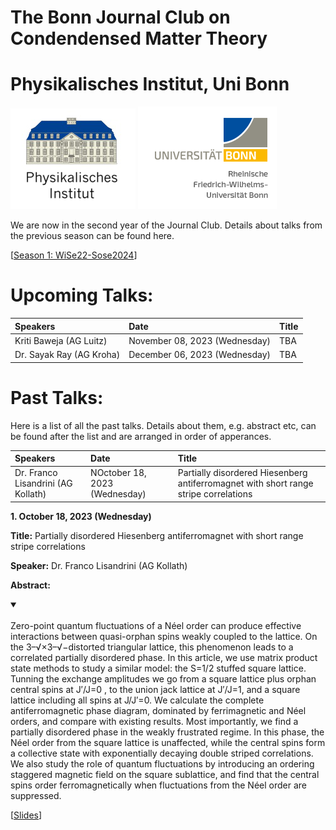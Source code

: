 # The Bonn Journal Club on Condendensed Matter Theory
# Physikalisches Institut, Uni Bonn

![Thumbnail](institutelogo.png)
![Thumbnail](logo.png)

We are now in the second year of the Journal Club. Details about talks from the previous season can be found here. 


[[Season 1: WiSe22-Sose2024](https://sagnikiiser.github.io/CondMat-Bonn/Season-1/)]

# Upcoming Talks:


| Speakers              | Date | Title |
| :---------------- | :------ | :---- |
| Kriti Baweja (AG Luitz) | November 08, 2023 (Wednesday)| TBA|
| Dr. Sayak Ray (AG Kroha)| December 06, 2023 (Wednesday)|   TBA|

# Past Talks:

Here is a list of all the past talks. Details about them, e.g. abstract etc, can be found after the list and are arranged in order of apperances. 

| Speakers              | Date | Title |
| :---------------- | :------ | :---- |
| Dr. Franco Lisandrini (AG Kollath) | NOctober 18, 2023 (Wednesday)| Partially disordered Hiesenberg antiferromagnet with short range stripe correlations|

 
**1. October 18, 2023 (Wednesday)**

 
**Title:**  Partially disordered Hiesenberg antiferromagnet with short range stripe correlations

**Speaker:**  Dr. Franco Lisandrini (AG Kollath)

**Abstract:** 


<details open>
<summary> </summary>
<br>  Zero-point quantum fluctuations of a Néel order can produce effective interactions between quasi-orphan spins weakly coupled to the lattice. On the 3–√×3–√−distorted triangular lattice, this phenomenon leads to a correlated partially disordered phase. In this article, we use matrix product state methods to study a similar model: the S=1/2 stuffed square lattice. Tunning the exchange amplitudes we go from a square lattice plus orphan central spins at J′/J=0 , to the union jack lattice at J′/J=1, and a square lattice including all spins at J/J′=0. We calculate the complete antiferromagnetic phase diagram, dominated by ferrimagnetic and Néel orders, and compare with existing results. Most importantly, we find a partially disordered phase in the weakly frustrated regime. In this phase, the Néel order from the square lattice is unaffected, while the central spins form a collective state with exponentially decaying double striped correlations. We also study the role of quantum fluctuations by introducing an ordering staggered magnetic field on the square sublattice, and find that the central spins order ferromagnetically when fluctuations from the Néel order are suppressed.
</details>




 


[[Slides](https://sagnikiiser.github.io/CondMat-Bonn/Franco_Slides.pdf)]



